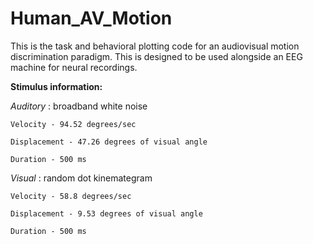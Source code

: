 # Human_AV_Motion
This is the task and behavioral plotting code for an audiovisual motion discrimination paradigm. 
This is designed to be used alongside an EEG machine for neural recordings.

**Stimulus information:**

_Auditory_ : broadband white noise
 
    Velocity - 94.52 degrees/sec
  
    Displacement - 47.26 degrees of visual angle
  
    Duration - 500 ms
  
_Visual_ : random dot kinemategram
  
    Velocity - 58.8 degrees/sec
  
    Displacement - 9.53 degrees of visual angle
  
    Duration - 500 ms
